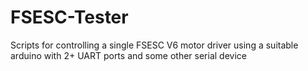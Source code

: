 # FSESC-Tester
Scripts for controlling a single FSESC V6 motor driver using a suitable arduino with 2+ UART ports and some other serial device
